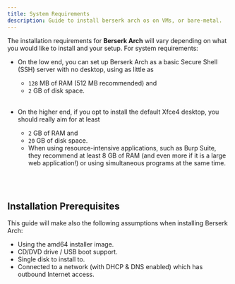 ```yaml
---
title: System Requirements
description: Guide to install berserk arch os on VMs, or bare-metal.
---
```


The installation requirements for **Berserk Arch** will vary depending on what you would like to install and your setup. For system requirements:

- On the low end, you can set up Berserk Arch as a basic Secure Shell (SSH) server with no desktop, using as little as
    - `128` MB of RAM (512 MB recommended) and
    - `2` GB of disk space.

    <br/>
    
- On the higher end, if you opt to install the default Xfce4 desktop, you should really aim for at least
    - `2` GB of RAM and 
    - `20` GB of disk space.
    - When using resource-intensive applications, such as Burp Suite, they recommend at least 8 GB of RAM (and even more if it is a large web application!) or using simultaneous programs at the same time.

<br/>
<br/>

## Installation Prerequisites

This guide will make also the following assumptions when installing Berserk Arch:

- Using the amd64 installer image.
- CD/DVD drive / USB boot support.
- Single disk to install to.
- Connected to a network (with DHCP & DNS enabled) which has outbound Internet access.